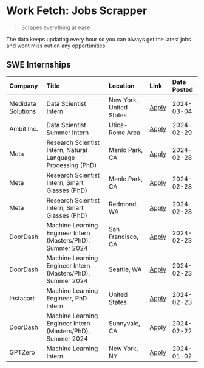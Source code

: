 # Work Fetch: Jobs Scrapper
> Scrapes everything at ease

The data keeps updating every hour so you can always get the latest jobs and wont miss out on any opportunities.

## SWE Internships
<!--START_SECTION:workfetch-->
| Company            | Title                                                        | Location                | Link                                                                                                                                                                                                                                                                     | Date Posted   |
|:-------------------|:-------------------------------------------------------------|:------------------------|:-------------------------------------------------------------------------------------------------------------------------------------------------------------------------------------------------------------------------------------------------------------------------|:--------------|
| Medidata Solutions | Data Scientist Intern                                        | New York, United States | [Apply](https://www.linkedin.com/jobs/view/data-scientist-intern-at-medidata-solutions-3810253704?position=5&pageNum=0&refId=cezqoH%2FiI09btwNS5aM9dw%3D%3D&trackingId=Wv%2FTwoM2XII5kHyZHBdfBQ%3D%3D&trk=public_jobs_jserp-result_search-card)                          | 2024-03-04    |
| Ambit Inc.         | Data Scientist Summer Intern                                 | Utica-Rome Area         | [Apply](https://www.linkedin.com/jobs/view/data-scientist-summer-intern-at-ambit-inc-3843121918?position=7&pageNum=0&refId=cezqoH%2FiI09btwNS5aM9dw%3D%3D&trackingId=iQ%2BfdT9LZIrl6cMs9YElHQ%3D%3D&trk=public_jobs_jserp-result_search-card)                            | 2024-02-29    |
| Meta               | Research Scientist Intern, Natural Language Processing (PhD) | Menlo Park, CA          | [Apply](https://www.linkedin.com/jobs/view/research-scientist-intern-natural-language-processing-phd-at-meta-3811306149?position=10&pageNum=0&refId=cezqoH%2FiI09btwNS5aM9dw%3D%3D&trackingId=cclTGHSXXuUqCtRCoJoyvA%3D%3D&trk=public_jobs_jserp-result_search-card)     | 2024-02-28    |
| Meta               | Research Scientist Intern, Smart Glasses (PhD)               | Menlo Park, CA          | [Apply](https://www.linkedin.com/jobs/view/research-scientist-intern-smart-glasses-phd-at-meta-3811308332?position=11&pageNum=0&refId=cezqoH%2FiI09btwNS5aM9dw%3D%3D&trackingId=JYD%2BrFe0xFk4BmBswhu4Rg%3D%3D&trk=public_jobs_jserp-result_search-card)                 | 2024-02-28    |
| Meta               | Research Scientist Intern, Smart Glasses (PhD)               | Redmond, WA             | [Apply](https://www.linkedin.com/jobs/view/research-scientist-intern-smart-glasses-phd-at-meta-3811304794?position=12&pageNum=0&refId=cezqoH%2FiI09btwNS5aM9dw%3D%3D&trackingId=Is4T8eb1osmxjyuEYhjL7w%3D%3D&trk=public_jobs_jserp-result_search-card)                   | 2024-02-28    |
| DoorDash           | Machine Learning Engineer Intern (Masters/PhD), Summer 2024  | San Francisco, CA       | [Apply](https://www.linkedin.com/jobs/view/machine-learning-engineer-intern-masters-phd-summer-2024-at-doordash-3736457737?position=3&pageNum=0&refId=cezqoH%2FiI09btwNS5aM9dw%3D%3D&trackingId=TqW3uLXleMBUXoWQ5gM%2BfQ%3D%3D&trk=public_jobs_jserp-result_search-card) | 2024-02-23    |
| DoorDash           | Machine Learning Engineer Intern (Masters/PhD), Summer 2024  | Seattle, WA             | [Apply](https://www.linkedin.com/jobs/view/machine-learning-engineer-intern-masters-phd-summer-2024-at-doordash-3736455966?position=4&pageNum=0&refId=cezqoH%2FiI09btwNS5aM9dw%3D%3D&trackingId=U%2BoaxBTtzylsFLDY6KwZLA%3D%3D&trk=public_jobs_jserp-result_search-card) | 2024-02-23    |
| Instacart          | Machine Learning Engineer, PhD Intern                        | United States           | [Apply](https://www.linkedin.com/jobs/view/machine-learning-engineer-phd-intern-at-instacart-3815634369?position=6&pageNum=0&refId=cezqoH%2FiI09btwNS5aM9dw%3D%3D&trackingId=0yf4aYjA1MNBG%2F0UbyqyJA%3D%3D&trk=public_jobs_jserp-result_search-card)                    | 2024-02-23    |
| DoorDash           | Machine Learning Engineer Intern (Masters/PhD), Summer 2024  | Sunnyvale, CA           | [Apply](https://www.linkedin.com/jobs/view/machine-learning-engineer-intern-masters-phd-summer-2024-at-doordash-3736454973?position=2&pageNum=0&refId=cezqoH%2FiI09btwNS5aM9dw%3D%3D&trackingId=DSci0V7O1PVqsLRywASP2A%3D%3D&trk=public_jobs_jserp-result_search-card)   | 2024-02-22    |
| GPTZero            | Machine Learning Intern                                      | New York, NY            | [Apply](https://www.linkedin.com/jobs/view/machine-learning-intern-at-gptzero-3796844451?position=9&pageNum=0&refId=cezqoH%2FiI09btwNS5aM9dw%3D%3D&trackingId=y5NbEvb%2Fb1AZl561fLb4jw%3D%3D&trk=public_jobs_jserp-result_search-card)                                   | 2024-01-02    |
<!--END_SECTION:workfetch-->
